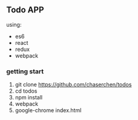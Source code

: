 ## Todo APP

using:
  * es6
  * react
  * redux
  * webpack  
  
### getting start

1. git clone https://github.com/chaserchen/todos
2. cd todos
3. npm install
4. webpack
5. google-chrome index.html
